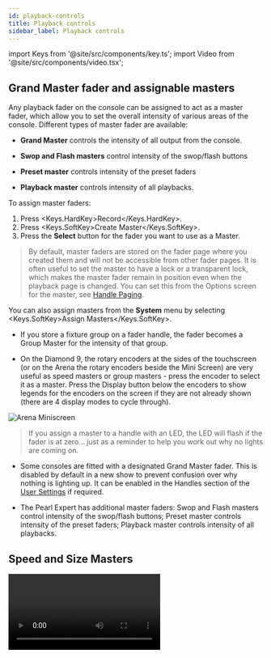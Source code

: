 ```yaml
---
id: playback-controls
title: Playback controls
sidebar_label: Playback controls
---
```


import Keys from '@site/src/components/key.ts';
import Video from '@site/src/components/video.tsx';


## Grand Master fader and assignable masters

Any playback fader on the console can be assigned to act as a master fader, which allow you to set the overall intensity of various areas of the console. Different types of master fader are available:

-   **Grand Master** controls the intensity of all output from the console.

-   **Swop and Flash masters** control intensity of the swop/flash buttons

-   **Preset master** controls intensity of the preset faders

-   **Playback master** controls intensity of all playbacks.

To assign master faders: 

1. Press <Keys.HardKey>Record</Keys.HardKey>.
2. Press <Keys.SoftKey>Create Master</Keys.SoftKey>. 
3. Press the **Select** button for the fader you want to use as a Master.

>   By default, master faders are stored on the fader page where you created them and will not be accessible from other fader pages. It is often useful to set the master to have a lock or a transparent lock, which makes the master fader remain in position even when the playback page is changed. You can set this from the Options screen for the master, see [Handle Paging](../cues/playback-options.md/#handle-tab).

You can also assign masters from the **System** menu by selecting <Keys.SoftKey>Assign Masters</Keys.SoftKey>.

- If you store a fixture group on a fader handle, the fader becomes a Group Master for the intensity of that group.

- On the Diamond 9, the rotary encoders at the sides of the touchscreen (or on the Arena the rotary encoders beside the Mini Screen) are very useful as speed masters or group masters - press the encoder to select it as a master. Press the Display button below the encoders to show legends for the encoders on the screen if they are not already shown
(there are 4 display modes to cycle through).

![Arena Miniscreen](/docs/images/Arena-Miniscreen.png)

>  If you assign a master to a handle with an LED, the LED will flash if the fader is at zero... just as a reminder to help you work out why no lights are coming on.

- Some consoles are fitted with a designated Grand Master fader. This is disabled by default in a new show to prevent confusion over why nothing is lighting up. It can be enabled in the Handles section of the [User Settings](../system-settings.md/user-settings#handles) if required.

- The Pearl Expert has additional master faders: Swop and Flash masters control intensity of the swop/flash buttons; Preset master controls intensity of the preset faders; Playback master controls intensity of all playbacks.


## Speed and Size Masters

<Video videoId="e5rQAmTCfs0" title="Speed and Size Masters" />

Playbacks can be assigned to a **Speed Master** and/or a **Size Master** which allow you to control the speed and size of shapes or effects stored in a cue (or in the case of chases, to modify the speed of the chase).

There are twelve possible Speed Masters and four Size Masters which allow you to separately control the parameters of different playbacks, if you need to – for example Rate Master 1 could be assigned to control position shapes, Rate Master 2 to dimmer shapes, and so on.

A playback is assigned to a Speed/Size Master by pressing <Keys.SoftKey>Effects</Keys.SoftKey> then <Keys.SoftKey>Speed Source</Keys.SoftKey> or <Keys.SoftKey>Size Source</Keys.SoftKey> in the playback Options. The following speed sources are available:

-   Free Run (default - no Speed Master. Effect runs at programmed speed)

-   BPM 1-8 (override the local speed with a fixed value from the master)

-   Rate 1-4 (proportionally modify the local speed using the master)

-   LocalClock - the playback is set to Tap Tempo mode and all other speed settings are ignored. Using Key Profiles you can assign one of the playback buttons to <Keys.SoftKey>Tap Tempo</Keys.SoftKey> mode, and then set the effect speed by tapping the button. Effects will synchronise to the tap.

There is also a **Rate Grand Master** which, if used, proportionally controls the speed of any effect or chase (whether or not they have a BPM or rate master assigned).

To use Speed or Size Masters you will need to assign some handles on the console to act as the Master faders:

1. Press <Keys.HardKey>Record</Keys.HardKey>.
2. Press <Keys.SoftKey>Create Master</Keys.SoftKey>.
3. From the softkeys select the type of master you want to create.
4. Press the **Select** button of the handle you want to be the master. 

-	Special key profile options are available to set what the buttons do on Speed Masters, BPM Masters default to Tap Tempo.

Speed or Size masters can have various scales, 0-100%, 0-200% and so on. A 0-200% scale would allow you to slow down and speed up the speed to double the programmed setting. Scales are set in normal (non-system) mode by pressing <Keys.HardKey>Options</Keys.HardKey> (or <Keys.SoftKey>Options</Keys.SoftKey> softkey) then press the Select button of the master.

### BPM master options

BPM masters can have multipliers or dividers set which allows you to vary how the tapped speed relates to the effect speed. To modify the options, press <Keys.HardKey>Options</Keys.HardKey> (or <Keys.SoftKey>Options</Keys.SoftKey> softkey) at the top level menu then press the **Select** button of the BPM master.

Normally the BPM master fader sets the BPM, and the multiplier is shown below. Tapping the **Select** button will also set the BPM or you can enter BPM on the keypad and press the **Select** button of the master to set it. This is how a BPM master looks
with the BPM set by the fader:<br/>
![BPM Master on playback](/docs/images/BPM-Master-on-playback.png)   

The <Keys.SoftKey>BPM On Fader</Keys.SoftKey>/<Keys.SoftKey>Multiplier on Fader</Keys.SoftKey> option sets the master so that the fader now controls the multiplier and the BPM is set by tapping. This is how the master looks when set to Multiplier on Fader:<br/>
![BPM Master multiplier on fader](/docs/images/BPM-Master-multiplier-on-fader.png)

The <Keys.SoftKey>Multiplier Scale</Keys.SoftKey> option now allows you to set the range of multipliers/dividers which can be set on the fader -- from x2-/2 to x32-/32.

The <Keys.SoftKey>Keep Multiplier On Tap</Keys.SoftKey>/<Keys.SoftKey>Reset Multiplier On Tap</Keys.SoftKey> option sets whether the multiplier should be reset to "x1" when a new speed is tapped.

In the Times tab of User Settings, there is an option "Compensate for Rate Grand Master" which comes into play if you have assigned a Rate
Grand Master set to less than 100%. If the option is On (default), a tapped tempo will come out at the speed you tapped and will not be scaled by the Rate Grand Master. If the option is Off, when you tap a
tempo, it would then be scaled down by the Rate Grand Master.

### Adjusting masters using the wheels

You can adjust Intensity, Size, Rate and BPM masters from the wheels by pressing <Keys.HardKey>Connect</Keys.HardKey> followed by the **Select** button of the master. This is useful for making fine adjustments to the setting of a master. For a BPM master you can also adjust "Edge Sync" which allows you to nudge the synchronisation forwards or backwards.

While a wheel is connected you can touch up or down in the wheel display area to nudge the value up or down. Pressing the <Keys.HardKey>@</Keys.HardKey> button for the
wheel opens a softkey menu where you can input a numerical value or <Keys.SoftKey>Release</Keys.SoftKey> the speed and multiplier to default values.

> Using [Key Profiles](../system-settings/key-profiles.md) you can set one of the buttons of the master to act as the "Connect" button.

## Playback Groups

Playbacks can be assigned to groups. This allows you to create a set of playbacks which automatically switch off other playbacks in the same group. This can be useful when you have playbacks setting colours on executor buttons so only the most recent playback stays active, or to make life easier when busking so you don’t end up with lots of playbacks fired which have superseded each other.

Playback Groups are also used to select which playbacks are available on the D3-Touch touchscreen control panel (see [Using Touch Panels](../remote-control/programming-touch-panels)).

On a console with motorised faders, the faders for the killed playbacks will 
return to zero. Otherwise the LED in the playback’s select button will go 
out to show that the playback is now inactive.

### Creating a Playback Group

First open the Playback Groups workspace by double pressing <Keys.HardKey>Open/View</Keys.HardKey> then press <Keys.SoftKey>Playback Groups</Keys.SoftKey>
from the window select buttons.

![Empty playback groups workspace](/docs/images/Empty-playback-groups-workspace.png)

1.	Press the <Keys.ContextKey>+</Keys.ContextKey> button. This creates a new empty playback group in the left pane.
2.	Press the new group button (if this is your first group it will be <Keys.SoftKey>Playback Group 1</Keys.SoftKey>)
3.	Press the <Keys.ContextKey>Pencil</Keys.ContextKey> button at the bottom right of the window to place the group into edit mode.
4.	Select the playbacks to include in the group by pressing their select buttons once. 
The playbacks will appear in the workspace as you select them.
5.	Press <Keys.HardKey>Exit</Keys.HardKey> when you have finished adding playbacks.

![Empty playback groups workspace](/docs/images/Empty-playback-groups-workspace-2.png)

- The playback selection toggles while in edit mode so you can remove a playback by 
  pressing its select button again. You can also remove a playback by pressing its button 
  in the groups window while in edit mode.

- You can also create a playback group using the <Keys.HardKey>Group</Keys.HardKey> button – press <Keys.HardKey>Group</Keys.HardKey>, 
  <Keys.SoftKey>Playback Groups</Keys.SoftKey>, <Keys.SoftKey>Record playback group</Keys.SoftKey>. Then select the required playbacks 
  which will highlight, then press <Keys.SoftKey>Store</Keys.SoftKey>.

- You can set the legend or halo for a playback group by pressing the <Keys.SoftKey>Set Legend</Keys.SoftKey> 
  softkey then the group button in the left pane of the workspace.

- You can fire playbacks (when not in edit mode) by pressing the playback buttons in the Playback Groups window.

> When a playback is part of a group, an asterisk \* is shown at the end of the 
playback legend to help you remember which playbacks are in groups.

### Editing Which Playbacks are in a Playback Group

From the Playback Groups workspace, select the group to be edited on the left then 
press the <Keys.ContextKey>Pencil</Keys.ContextKey> button bottom right to edit it.

The playbacks in the group highlight and you can toggle them in and out of the group 
using their select buttons.

There are also softkeys to set the User Number and Legend for the group.

- To delete the entire playback group, press <Keys.HardKey>Delete</Keys.HardKey> then the group button in the left 
hand pane of the workspace. To confirm click the group button again, or click <Keys.SoftKey>Confirm</Keys.SoftKey>
or press <Keys.HardKey>Enter</Keys.HardKey>.

### Playback Group Options

For each group you can set how playbacks in the group will behave. From the Playback 
Groups workspace, select the group to be edited on the left then press the Options tab 
at the bottom of the workspace.

![Playback groups options workspace](/docs/images/Playback-groups-options-workspace.png)

- **Mutually Exclusive** switches the exclusive mode on and off. This allows you to temporarily disable the exclusive action of a group without deleting the group.
- **Kill Point** sets when other playbacks in the group will be killed when you fire a new playback:  
  <Keys.SoftKey>Fired</Keys.SoftKey> - as soon as the playback passes the trigger point  
  <Keys.SoftKey>Fade Completed</Keys.SoftKey> – when the new playback has completed its fade in time.

- **Kill Action** sets whether the playbacks being killed will use Release rules or not.  
  <Keys.SoftKey>Follow Playback</Keys.SoftKey> - each killed playback uses its own settings for release.  
  <Keys.SoftKey>Kill</Keys.SoftKey> - playbacks are always killed without any release.  
  <Keys.SoftKey>Release</Keys.SoftKey> – playbacks are always released using the settings in the mask and time below  
  <Keys.SoftKey>Release HTP</Keys.SoftKey> – HTP channels are released but LTP channels are killed.  
  
- **Release Mask**, **Release Time** allow you to override the release settings for killed playbacks. 
  If set to the default of <Keys.SoftKey>Playback</Keys.SoftKey> then the playback’s own settings are used. 

### Playback Group Workspace Display Options

Using the workspace options menu (<Keys.ContextKey>Cog</Keys.ContextKey> button at the top of the window) you can set three 
different display modes for the Playback Groups workspace:

&nbsp;<Keys.SoftKey>View Mode All</Keys.SoftKey> – 2 panes with group buttons on the left and all the playbacks in each group shown on the right

![Playback groups display mode 1](/docs/images/Playback-groups-display-mode-1.png)
 
&nbsp;<Keys.SoftKey>View Mode Single</Keys.SoftKey> – 2 panes with group buttons on the left, but only the playbacks in the currently selected group are shown on the right. Handy if you have groups with a lot of playbacks in each one.

![Playback groups display mode 2](/docs/images/Playback-groups-display-mode-2.png)
 
&nbsp;<Keys.SoftKey>View Mode Playbacks Only</Keys.SoftKey> – Single pane with just the playbacks for each group shown.

![Playback groups display mode 3](/docs/images/Playback-groups-display-mode-3.png)


## Fixture Group Masters

You can assign a fader to control the master intensity of each fixture group. To do this you simply save (or move) the group button to a handle
with a fader.

Press <Keys.HardKey>Options</Keys.HardKey> (or <Keys.SoftKey>Options</Keys.SoftKey> softkey) and then the **Select** button above the fader to set the fader mode to the following:
-   Scale master (proportional control). Scale masters can be set to variable scales of 100%, 200%, 400%, 600% and 1000%. The higher settings allow you to increase an intensity above its recorded level.
-   HTP (override level if higher than current output)
-   Limit (sets hard limit)
-   Take Over (place fixture and its intensity in programmer when level matched)
-   Disabled (ignore fader)

If the playback fader has a display area on the screen, the level and
mode of the master will be shown.

![Group Master](/docs/images/Group-Master.png)

When a group master is set to disabled or moved to a handle without a fader, it will become locked at the current fader level. Re-enable or move back to a fader to adjust the level.

Using [Key Profiles](../system-settings/key-profiles.md), you can set different behaviour for the buttons of a group master -- the Select and Flash buttons if it is on a fader handle, or the touch button if it's on screen.
-   Flash Fixtures -- flashes the dimmer level of fixtures in the group to the level set by the group master fader, while the button is held
-   Timed Flash -- as above, but fade in and out using fade times set using the "Edit Times" option for the group master
-   Flash Master -- flashes the group master fader to full
-   Timed Flash Master -- as above, but fade in and out using fade times
-   Swop fixtures -- like Flash Fixtures, but turn off all other fixtures that aren't in the group

If a Flash Master is configured, this will also master the group flash.

> You can release all masters by pressing <Keys.HardKey>Release</Keys.HardKey> then <Keys.SoftKey>Release All Masters</Keys.SoftKey>. This can be useful if something is being controlled by a master but you are not sure where it is.

## Scene Master

<Video videoId="zn_jd1zba7E" title="Scene Masters" />

The Scene Master allows you to preset an output state by firing a number of playbacks or making live changes, using the visualiser to see the effects but without anything happening on stage. When you are ready for the new state, you fade the Scene Master fader to the other end of its travel and the new state is output.

You assign a handle to be Scene Master by pressing <Keys.HardKey>Record</Keys.HardKey> then <Keys.SoftKey>Create Master</Keys.SoftKey> (or from the <Keys.SoftKey>Assign Masters</Keys.SoftKey> button on the **System** menu). 

The Diamond 9 has a dedicated T-bar control and buttons for Scene Master, with an associated display to show the status.

The Scene Master is set to Live mode by default which means that all changes are immediately output as usual.

![Scene Master (Live)](/docs/images/Scene-Master-Live.png)

To **enter** preset mode, press the **Select** button of the Scene Master (or <Keys.HardKey>Enter/B</Keys.HardKey> below the T-bar on the Diamond 9). The display above the master will show "Preset" and the background turns purple. To **exit** preset mode and return to normal live operation, press the **Select** button again (or <Keys.HardKey>Exit/A</Keys.HardKey> below the T-bar on the Diamond 9).

![Scene Master (Preset)](/docs/images/Scene-Master-Preset.png)

Once you have entered preset mode, any changes you make - firing playbacks, stepping cue lists, applying palettes and so on - will only be shown on the visualiser and won't change the output. Everything you change for the preset will also turn purple on its display.

You can now smoothly fade all your preset changes to the output by fading the Scene Master to the other end of its travel.
If times are programmed for cues or palettes they will also run. Once the fader has reached the end of the travel, the new state is "committed" to the output, or you can press the flash button (<Keys.HardKey>Commit</Keys.HardKey> on Diamond 9) to manually commit the new state. The Scene Master will remain in Preset mode until you change back to Live mode.

Normally the Scene Master will auto-reverse so you can just keep
presetting new states, moving the fader alternately up and down. You can
also set it to require you to move it back to zero each time - press <Keys.HardKey>Options</Keys.HardKey> (or <Keys.SoftKey>Options</Keys.SoftKey> softkey) then the **Select** button of the master to change the options:

-   &nbsp;<Keys.SoftKey>Auto Commit and Invert</Keys.SoftKey> Commits the changes once the fader has
    reached the end of travel. You can then preset a new state and fade
    the fader the other way to output it.

-   &nbsp;<Keys.SoftKey>Auto Commit</Keys.SoftKey> You always have to fade from 0 to 100% to output the
    new state. The changes are committed at 100% and you then have to
    lower the fader to 0% to preset the next state.

-   &nbsp;<Keys.SoftKey>Manual Commit</Keys.SoftKey> The new state does not commit at 100% and if you
    move the fader back to 0 the output state will go back to what it
    was before. You need to manually commit the changes using the flash
    button (the button can be changed using Key Profiles).

On the Diamond 9, there are additional Scene Master buttons <Keys.HardKey>Reset</Keys.HardKey> which clears all preset changes back to the current live state, and <Keys.HardKey>Preload</Keys.HardKey> which acts like a normal preload button for the preset changes, loading the LTP attributes.

A Scene Master can also be set on executor buttons or touch buttons in
the Playbacks workspace. In this case, hold <Keys.HardKey>Avo</Keys.HardKey> (or Release) and
press the button to enter or exit preset mode, and press the button on
its own to commit the preset to the output, You can view the state of
the Master by opening the Static Playbacks workspace.

You can assign the handle buttons to do different things using Key Profiles -
the options are Exit scene mode, Enter scene mode, Commit changes,
Commit changes and exit scene mode, Enter or Exit scene mode, Enter or
commit scene mode.

- On Pearl Expert and Tiger Touch 1, you set a handle to Scene Master by switching to System mode using <Keys.HardKey>Avo</Keys.HardKey> and <Keys.HardKey>Disk</Keys.HardKey> together, then select <Keys.SoftKey>Assign Masters</Keys.SoftKey>. 

## Flash and swop buttons

Normally the Flash and Select buttons on a playback are set up so that
pressing Flash will flash, and pressing Select will swop (solo) the playback. 

- Flash adds the playback into the current output
- Swop turns off all other intensity output

The Flash button can also be set to Timed Flash which will use the
pre-programmed timings of the cue when flashing -- for normal flash mode
the timings are ignored.

You can reallocate the functions of the Flash and Select buttons on
the console using [Key Profiles](../system-settings/key-profiles.md). A useful
alternative function is Preload which allows you to pre-position the
attributes of the fixtures before you raise the playback fader, which is
handy for avoiding unwanted movements (any fixtures which are already
active in another playback will not change when you use Preload). You
can also allocate Go and Stop buttons for cue lists and chases. To
quickly change the key profile, hold <Keys.HardKey>Avo</Keys.HardKey> and press <Keys.SoftKey>Edit Key
Profile</Keys.SoftKey>. The Sapphire Touch also has a configurable Black button for
each fader, and a virtual fader (on the touch screen) can also have a black button.

![Playback Faders with key profiles applied](/docs/images/Playback-Faders-with-key-profiles-applied.png)

The screen relating to each playback fader
shows the allocated function of the Select and Flash buttons.

## Playback priority

[You can set playbacks to high priority](../cues/playback-options.md#playback-tab) if you do not want them to be
overridden by other playbacks using the same fixtures. For example, if
you have a couple of fixtures acting as a spotlight, but they are also
programmed into some colour washes, you probably want the spotlight cue
to take priority over the colour washes.

## Virtual faders

If you need more playbacks and you're happy to operate them on a touchscreen fader, you can use the
Virtual Faders workspace window (double press <Keys.HardKey>Open/View</Keys.HardKey> then press <Keys.SoftKey>Virtual Faders</Keys.SoftKey> from the window
select buttons). 
This provides 10 more paged faders which work exactly the same as the hardware playback faders. 
A roller display at the left side allows you to select different pages.

![Virtual playbacks window](/docs/images/Virtual-Faders.png)

Press the <Keys.ContextKey>Cog</Keys.ContextKey> button at the top of the screen to

- Show or hide the page select roller

- Show or hide the blue, grey and black buttons

- Set how many faders are shown per page. This can be set to 5, 10 or 15 to match the playback fader
layout on the console hardware.

## Preset playbacks (Tiger Touch only)

On the Tiger Touch, as well as the 10 playback faders across the bottom
of the console, there are 10 further playbacks on the top right of the
console. These are not affected by the playback page buttons and so are
useful for memories you use a lot, such as par can washes, basic stage
illumination or smoke machines.

You can switch to different pages for the preset playbacks using a
factory-preloaded macro in two of the Macro/Executor buttons. This macro
is loaded with the Personality Library, if you do not see the page
macros you need to update the library.

## Locking a playback onto the same handle on every page

Sometimes you might want to keep a playback accessible on a handle no
matter which page you are on. The <Keys.SoftKey>Handle Paging</Keys.SoftKey> option in the <Keys.SoftKey>Options</Keys.SoftKey> menu lets you do that without having to copy the
playback onto multiple pages.

- &nbsp;<Keys.SoftKey>Locked</Keys.SoftKey> ensures the playback always appears on that handle no matter
what page is selected. Any other playbacks programmed on that handle on
other pages will not be accessible.

- &nbsp;<Keys.SoftKey>Transparent Lock</Keys.SoftKey> means the playback will appear on the current page
only if the handle is empty on that page. If the handle is in use on the
new page, then that playback will appear instead of the locked one. This
can be useful if you only need the locked playback to appear on certain
pages but wish to reuse the handle on other pages.

You can also lock Palettes stored on the grey handle buttons (Pearl Expert only), and macros
stored on the macro/executor buttons which is useful with the Macro page
change buttons.

Lock options are also available for master faders.

## Viewing active playbacks

The Active Playbacks window shows details of which playbacks are active.
This provides an easy way to see what is currently running. To open this
window double press <Keys.HardKey>Open/View</Keys.HardKey> then select <Keys.SoftKey>Active Playbacks</Keys.SoftKey>, or use the
shortcut <Keys.HardKey>Open/View</Keys.HardKey> + <Keys.HardKey>Off</Keys.HardKey>.

The top line of the button shows the page number and tells you where on
the desk the playback is stored. The second line shows the legend, and
the third line shows which attributes are affected by the playback.

![Active Playbacks Windown](/docs/images/Active-Playbacks-Window.png)

Click on a playback to instantly kill it. You can also press <Keys.SoftKey>Playback
Options</Keys.SoftKey> followed by the playback in this window to change parameters
of the playback.

## Busking with palettes

If you have not had as much programming time as you would have liked,
you might need to make up some additional effects during the show. This
is sometimes called "busking", and is where the fun starts!

You can create instant variations by recalling palette values to modify
your existing cues. Palette values can have fade times saved with them,
or you can set a fade at show time for added effect.

1. Select some fixtures which are already in use on stage.
2. Type "2" (or any time, in seconds) on the numeric keypad.
3. Touch a Palette button to recall a palette.
4. The selected fixtures will change to the new palette over a time of 2 seconds.

If the palette contains programmed times, you can change the Key Profile
of the palette button to set whether the programmed times will be used
or not. (Press <Keys.HardKey>Avo</Keys.HardKey> + <Keys.SoftKey>Key Profiles</Keys.SoftKey>, then <Keys.SoftKey>Palettes</Keys.SoftKey> to set
the key profile). Options are <Keys.SoftKey>Palette is fired ignoring its times</Keys.SoftKey> or <Keys.SoftKey>Palette is fired with its times</Keys.SoftKey>. A time entered
manually as above will always override a programmed time.

When a fade time is entered on the numeric keypad, you can also change
the [Fixture Overlap](../cues/cue-timing.md#fade-times-and-fixture-overlap)
using the <Keys.SoftKey>Overlap</Keys.SoftKey> softkey. This allows you to
create "roll" or "peel" effects when using a series of fixtures. With
overlap=100%, all fixtures change at the same time. If overlap=50%, the
second fixture will not start its fade until the first fixture is half
way (50%) through fading. The order of the fixtures is set by the order
in which you selected them.

If a fade time or an overlap are set this way they are applied only to 
the immediate next palette recall. If you want to use a certain time or
overlap for the next few palette recalls then set the values in the **Palettes menu**: press <Keys.HardKey>Palette</Keys.HardKey>, and set <Keys.SoftKey>Master Time</Keys.SoftKey> and <Keys.SoftKey>Master Overlap</Keys.SoftKey> with the softkeys. Also factory macros are provided
for some most common values, see [Master Time for Palettes](../palettes/timing-with-palettes.md#master-time-and-overlap-for-palettes).

If you apply a palette as a "Quick Palette" (i.e. without selecting any
fixtures) then it will be overridden by the next cue (so if you fade to
green using a Quick Palette, then fire a cue which sets those fixtures
blue, they will go blue). If you apply a palette after selecting
fixtures, it will go into the programmer and override any subsequent
cues until you press <Keys.HardKey>Clear</Keys.HardKey>.

When programming your palettes, group all the colour palettes in one
area of the console, position palettes in another area, and so on. This
helps you to find them when the show is running and the pressure is on.

If you are lighting a band, make position palettes for every person on
stage so you can spotlight them for those unplanned solos.

You can use the [Off](../controlling-fixtures.md#clearing-attributes-using-off) function when programming to set some cues to only affect position, and other cues to
set colours, gobos, add shapes, and so on. By combining two or more cues
you can produce a much wider range of effects than if all your cues set
all the attributes. However, for this to work well you need to make sure
you know what attribute is going to be affected by each cue; as if you
fire two "colour only" cues then nothing is going to light up.
